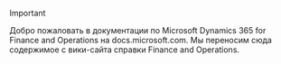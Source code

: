 > [!IMPORTANT]
> Добро пожаловать в документации по Microsoft Dynamics 365 for Finance and Operations на docs.microsoft.com. Мы переносим сюда содержимое с вики-сайта справки Finance and Operations. 

